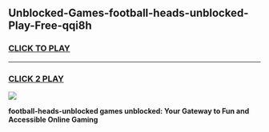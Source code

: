 
## Unblocked-Games-football-heads-unblocked-Play-Free-qqi8h
<h3>
<a href="https://premium76.site?title=football-heads-unblocked&ref=22A">CLICK TO PLAY</a></h3>
<hr>

<h3>
<a href="https://premium76.site?title=football-heads-unblocked&ref=22A">CLICK 2 PLAY</a>
  
</h3>

<a href="https://premium76.site?title=football-heads-unblocked&ref=22A"><img src="https://clearcache.store/games.png"></a>


**football-heads-unblocked games unblocked: Your Gateway to Fun and Accessible Online Gaming**
